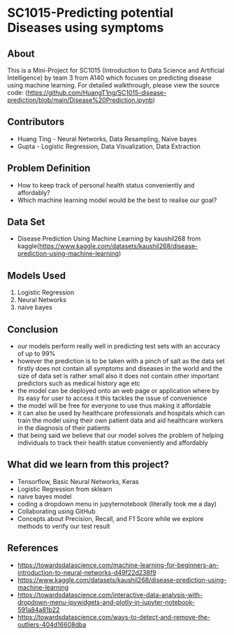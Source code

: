 # SC1015-Predicting potential Diseases using symptoms


## About

This is a Mini-Project for SC1015 (Introduction to Data Science and Artificial Intelligence) by team 3 from A140 which focuses on predicting disease using machine learning. 
For detailed walkthrough, please view the source code: (https://github.com/HuangT1ng/SC1015-disease-prediction/blob/main/Disease%20Prediction.ipynb)
  
## Contributors

- Huang Ting - Neural Networks, Data Resampling, Naive bayes
- Gupta - Logistic Regression, Data Visualization, Data Extraction

## Problem Definition

- How to keep track of personal health status conveniently and affordably?
- Which machine learning model would be the best to realise our goal?

## Data Set
- Disease Prediction Using Machine Learning by kaushil268 from kaggle(https://www.kaggle.com/datasets/kaushil268/disease-prediction-using-machine-learning)

## Models Used

1. Logistic Regression
2. Neural Networks
3. naive bayes

## Conclusion

- our models perform really well in predicting test sets with an accuracy of up to 99%
- however the prediction is to be taken with a pinch of salt as the data set firstly does not contain all symptoms and diseases in the world and the size of data set is rather small also it does not contain other important predictors such as medical history age etc
- the model can be deployed onto an web page or application where by its easy for user to access it this tackles the issue of convenience
- the model will be free for everyone to use thus making it affordable
- it can also be used by healthcare professionals and hospitals which can train the model using their own patient data and aid healthcare workers in the diagnosis of their patients
- that being said we believe that our model solves the problem of helping individuals to track their health statue conveniently and affordably

## What did we learn from this project?

- Tensorflow, Basic Neural Networks, Keras
- Logistic Regression from sklearn
- naive bayes model
- coding a dropdown menu in jupyternotebook (literally took me a day)
- Collaborating using GitHub
- Concepts about Precision, Recall, and F1 Score while we explore methods to verify our test result

## References
- https://towardsdatascience.com/machine-learning-for-beginners-an-introduction-to-neural-networks-d49f22d238f9
- https://www.kaggle.com/datasets/kaushil268/disease-prediction-using-machine-learning
- https://towardsdatascience.com/interactive-data-analysis-with-dropdown-menu-ipywidgets-and-plotly-in-jupyter-notebook-591a84a81b22
- https://towardsdatascience.com/ways-to-detect-and-remove-the-outliers-404d16608dba
